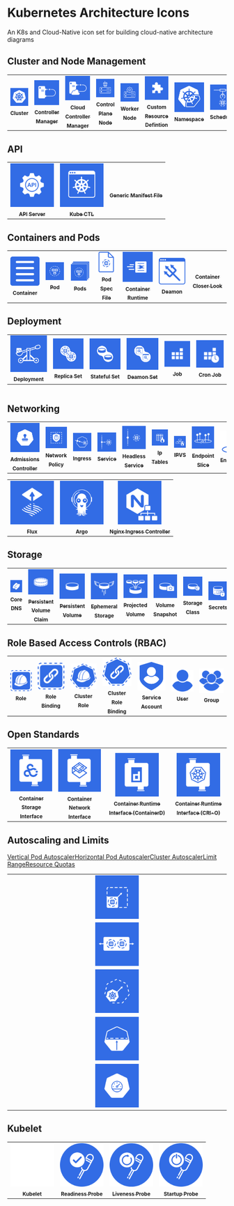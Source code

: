 # Kubernetes Architecture Icons

An K8s and Cloud-Native icon set for building cloud-native architecture diagrams

## Cluster and Node Management

<table>
  <tr>
    <td align="center"><a href="#"><img src="icons/svg/cluster.svg" width="100px;" alt=""/><br /><sub><b>Cluster</b></sub></a><br /></td>
    <td align="center"><a href="#"><img src="icons/svg/controller-manager.svg" width="100px;" alt=""/><br /><sub><b>Controller Manager</b></sub></a><br /></td>
    <td align="center"><a href="#"><img src="icons/svg/cloud-controller-manager.svg" width="100px;" alt=""/><br /><sub><b>Cloud Controller Manager</b></sub></a><br /></td>
    <td align="center"><a href="#"><img src="icons/svg/control-plane-node.svg" width="100px;" alt=""/><br /><sub><b>Control Plane Node</b></sub></a><br /></td>
    <td align="center"><a href="#"><img src="icons/svg/worker-node.svg" width="100px;" alt=""/><br /><sub><b>Worker Node</b></sub></a><br /></td>
    <td align="center"><a href="#"><img src="icons/svg/custom-resource-definition.svg" width="100px;" alt=""/><br /><sub><b>Custom Resource Defintion</b></sub></a><br /></td>
    <td align="center"><a href="#"><img src="icons/svg/namespace.svg" width="100px;" alt=""/><br /><sub><b>Namespace</b></sub></a><br /></td>
    <td align="center"><a href="#"><img src="icons/svg/scheduler.svg" width="100px;" alt=""/><br /><sub><b>Scheduler</b></sub></a><br /></td>
  </tr>
</table>

## API

<table>
  <tr>
    <td align="center"><a href="#"><img src="icons/svg/api-server.svg" width="100px;" alt=""/><br /><sub><b>API Server</b></sub></a><br /></td>
    <td align="center"><a href="#"><img src="icons/svg/kube-ctl.svg" width="100px;" alt=""/><br /><sub><b>Kube CTL</b></sub></a><br /></td>
    <td align="center"><a href="#"><img src="icons/svg/generic-mainfest-file.svg" width="100px;" alt=""/><br /><sub><b>Generic Manifest File</b></sub></a><br /></td>
  </tr>
</table>

## Containers and Pods
<table>
  <tr>
    <td align="center"><a href="#"><img src="icons/svg/container.svg" width="100px;" alt=""/><br /><sub><b>Container</b></sub></a><br /></td>
    <td align="center"><a href="#"><img src="icons/svg/pod.svg" width="100px;" alt=""/><br /><sub><b>Pod</b></sub></a><br /></td>
    <td align="center"><a href="#"><img src="icons/svg/pods.svg" width="100px;" alt=""/><br /><sub><b>Pods</b></sub></a><br /></td>
    <td align="center"><a href="#"><img src="icons/svg/pod-spec-file.svg" width="100px;" alt=""/><br /><sub><b>Pod Spec File</b></sub></a><br /></td>
    <td align="center"><a href="#"><img src="icons/svg/container-runtime.svg" width="100px;" alt=""/><br /><sub><b>Container Runtime</b></sub></a><br /></td>
    <td align="center"><a href="#"><img src="icons/svg/deamon.svg" width="100px;" alt=""/><br /><sub><b>Deamon</b></sub></a><br /></td>
    <td align="center"><a href="#"><img src="icons/svg/container-closer-look.svg" width="100px;" alt=""/><br /><sub><b>Container Closer Look</b></sub></a><br /></td>
  </tr>
</table>

## Deployment

<table>
  <tr>
    <td align="center"><a href="#"><img src="icons/svg/deployment.svg" width="100px;" alt=""/><br /><sub><b>Deployment</b></sub></a><br /></td>
    <td align="center"><a href="#"><img src="icons/svg/replica-set.svg" width="100px;" alt=""/><br /><sub><b>Replica Set</b></sub></a><br /></td>
    <td align="center"><a href="#"><img src="icons/svg/stateful-set.svg" width="100px;" alt=""/><br /><sub><b>Stateful Set</b></sub></a><br /></td>
    <td align="center"><a href="#"><img src="icons/svg/deamon-set.svg" width="100px;" alt=""/><br /><sub><b>Deamon Set</b></sub></a><br /></td>
    <td align="center"><a href="#"><img src="icons/svg/job.svg" width="100px;" alt=""/><br /><sub><b>Job</b></sub></a><br /></td>
    <td align="center"><a href="#"><img src="icons/svg/cron-job.svg" width="100px;" alt=""/><br /><sub><b>Cron Job</b></sub></a><br /></td>
  </tr>
</table>

<table>
  <tr>
  </tr>
</table>

## Networking

<table>
  <tr>
    <td align="center"><a href="#"><img src="icons/svg/admissions-controller.svg" width="100px;" alt=""/><br /><sub><b>Admissions Controller</b></sub></a><br /></td>
    <td align="center"><a href="#"><img src="icons/svg/network-policy.svg" width="100px;" alt=""/><br /><sub><b>Network Policy</b></sub></a><br /></td>
    <td align="center"><a href="#"><img src="icons/svg/ingress.svg" width="100px;" alt=""/><br /><sub><b>Ingress</b></sub></a><br /></td>
    <td align="center"><a href="#"><img src="icons/svg/service.svg" width="100px;" alt=""/><br /><sub><b>Service</b></sub></a><br /></td>
    <td align="center"><a href="#"><img src="icons/svg/headless-service.svg" width="100px;" alt=""/><br /><sub><b>Headless Service</b></sub></a><br /></td>
    <td align="center"><a href="#"><img src="icons/svg/ip-tables.svg" width="100px;" alt=""/><br /><sub><b>Ip Tables</b></sub></a><br /></td>
    <td align="center"><a href="#"><img src="icons/svg/ipvs.svg" width="100px;" alt=""/><br /><sub><b>IPVS</b></sub></a><br /></td>
    <td align="center"><a href="#"><img src="icons/svg/endpoint-slice.svg" width="100px;" alt=""/><br /><sub><b>Endpoint Slice</b></sub></a><br /></td>
    <td align="center"><a href="#"><img src="icons/svg/endpoint.svg" width="100px;" alt=""/><br /><sub><b>Endpoint</b></sub></a><br /></td>
    <td align="center"><a href="#"><img src="icons/svg/proxy.svg" width="100px;" alt=""/><br /><sub><b>Proxy</b></sub></a><br /></td>
  </tr>
</table>

<table>
  <tr>
    <td align="center"><a href="#"><img src="icons/svg/flux.svg" width="100px;" alt=""/><br /><sub><b>Flux</b></sub></a><br /></td>
    <td align="center"><a href="#"><img src="icons/svg/argo.svg" width="100px;" alt=""/><br /><sub><b>Argo</b></sub></a><br /></td>
    <td align="center"><a href="#"><img src="icons/svg/nginx-ingress-controller.svg" width="100px;" alt=""/><br /><sub><b>Nginx Ingress Controller</b></sub></a><br /></td>
  </tr>
</table>

## Storage

<table>
  <tr>
    <td align="center"><a href="#"><img src="icons/svg/core-dns.svg" width="100px;" alt=""/><br /><sub><b>Core DNS</b></sub></a><br /></td>
    <td align="center"><a href="#"><img src="icons/svg/persistent-volume-claim.svg" width="100px;" alt=""/><br /><sub><b>Persistent Volume Claim</b></sub></a><br /></td>
    <td align="center"><a href="#"><img src="icons/svg/persistent-volumes.svg" width="100px;" alt=""/><br /><sub><b>Persistent Volume</b></sub></a><br /></td>
    <td align="center"><a href="#"><img src="icons/svg/ephemeral-storage.svg" width="100px;" alt=""/><br /><sub><b>Ephemeral Storage</b></sub></a><br /></td>
    <td align="center"><a href="#"><img src="icons/svg/projected-volume.svg" width="100px;" alt=""/><br /><sub><b>Projected Volume</b></sub></a><br /></td>
    <td align="center"><a href="#"><img src="icons/svg/volume-snapshot.svg" width="100px;" alt=""/><br /><sub><b>Volume Snapshot</b></sub></a><br /></td>
    <td align="center"><a href="#"><img src="icons/svg/storage-class.svg" width="100px;" alt=""/><br /><sub><b>Storage Class</b></sub></a><br /></td>
    <td align="center"><a href="#"><img src="icons/svg/secrets.svg" width="100px;" alt=""/><br /><sub><b>Secrets</b></sub></a><br /></td>
    <td align="center"><a href="#"><img src="icons/svg/config-map.svg" width="100px;" alt=""/><br /><sub><b>Config Map</b></sub></a><br /></td>
    <td align="center"><a href="#"><img src="icons/svg/etcd.svg" width="100px;" alt=""/><br /><sub><b>Etcd</b></sub></a><br /></td>
  </tr>
</table>

## Role Based Access Controls (RBAC)
<table>
  <tr>
    <td align="center"><a href="#"><img src="icons/svg/role.svg" width="100px;" alt=""/><br /><sub><b>Role</b></sub></a><br /></td>
    <td align="center"><a href="#"><img src="icons/svg/role-binding.svg" width="100px;" alt=""/><br /><sub><b>Role Binding</b></sub></a><br /></td>
    <td align="center"><a href="#"><img src="icons/svg/cluster-role.svg" width="100px;" alt=""/><br /><sub><b>Cluster Role</b></sub></a><br /></td>
    <td align="center"><a href="#"><img src="icons/svg/cluster-role-binding.svg" width="100px;" alt=""/><br /><sub><b>Cluster Role Binding</b></sub></a><br /></td>
    <td align="center"><a href="#"><img src="icons/svg/service-account.svg" width="100px;" alt=""/><br /><sub><b>Service Account</b></sub></a><br /></td>
    <td align="center"><a href="#"><img src="icons/svg/user.svg" width="100px;" alt=""/><br /><sub><b>User</b></sub></a><br /></td>
    <td align="center"><a href="#"><img src="icons/svg/group.svg" width="100px;" alt=""/><br /><sub><b>Group</b></sub></a><br /></td>
  </tr>
</table>

## Open Standards

<table>
  <tr>
    <td align="center"><a href="#"><img src="icons/svg/container-storage-interface.svg" width="100px;" alt=""/><br /><sub><b>Container Storage Interface</b></sub></a><br /></td>
    <td align="center"><a href="#"><img src="icons/svg/container-network-interface.svg" width="100px;" alt=""/><br /><sub><b>Container Network Interface</b></sub></a><br /></td>
    <td align="center"><a href="#"><img src="icons/svg/container-runtime-interface-container-d.svg" width="100px;" alt=""/><br /><sub><b>Container Runtime Interface (ContainerD)</b></sub></a><br /></td>
    <td align="center"><a href="#"><img src="icons/svg/container-runtime-interface-cri-o.svg" width="100px;" alt=""/><br /><sub><b>Container Runtime Interface (CRI-O)</b></sub></a><br /></td>
  </tr>
</table>

## Autoscaling and Limits

<table border="0">
  <tr><td width="1%" align="center"><img src="icons/svg/vertical-pod-autoscaler.svg" width="100px;" alt=""/></tr>  <tr><a href="#">Vertical Pod Autoscaler</a></td></tr>
  <tr><td width="1%" align="center"><img src="icons/svg/horizontal-pod-autoscaler.svg" width="100px;" alt=""/></tr><tr><a href="#">Horizontal Pod Autoscaler</a></td></tr>
  <tr><td width="1%" align="center"><img src="icons/svg/cluster-autoscaler.svg" width="100px;" alt=""/></tr>       <tr><a href="#">Cluster Autoscaler</a></td></tr>
  <tr><td width="1%" align="center"><img src="icons/svg/limit-range.svg" width="100px;" alt=""/></tr>              <tr><a href="#">Limit Range</a></td></tr>
  <tr><td width="1%" align="center"><img src="icons/svg/resource-quotas.svg" width="100px;" alt=""/></tr>          <tr><a href="#">Resource Quotas</a></td></tr>
</table>

## Kubelet

<table>
  <tr>
    <td align="center"><a href="#"><img src="icons/svg/kubelet.svg" width="100px;" alt=""/><br /><sub><b>Kubelet</b></sub></a><br /></td>
    <td align="center"><a href="#"><img src="icons/svg/readiness-probe.svg" width="100px;" alt=""/><br /><sub><b>Readiness Probe</b></sub></a><br /></td>
    <td align="center"><a href="#"><img src="icons/svg/liveness-probe.svg" width="100px;" alt=""/><br /><sub><b>Liveness Probe</b></sub></a><br /></td>
    <td align="center"><a href="#"><img src="icons/svg/startup-probe.svg" width="100px;" alt=""/><br /><sub><b>Startup Probe</b></sub></a><br /></td>
  </tr>
</table>

